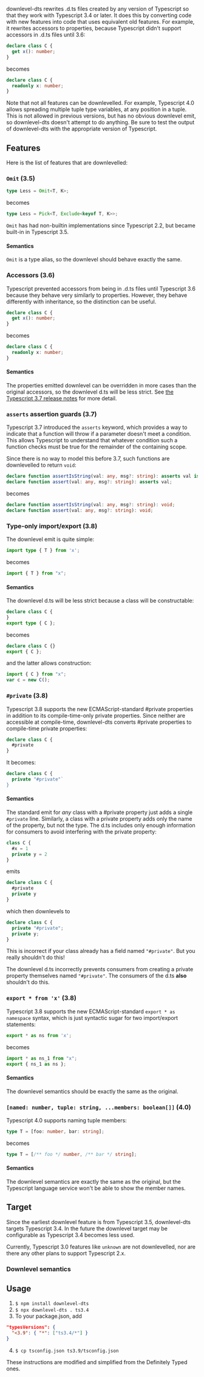 downlevel-dts rewrites .d.ts files created by any version of Typescript so
that they work with Typescript 3.4 or later. It does this by
converting code with new features into code that uses equivalent old
features. For example, it rewrites accessors to properties, because
Typescript didn't support accessors in .d.ts files until 3.6:

```ts
declare class C {
  get x(): number;
}
```

becomes

```ts
declare class C {
  readonly x: number;
}
```

Note that not all features can be downlevelled. For example,
Typescript 4.0 allows spreading multiple tuple type variables, at any
position in a tuple. This is not allowed in previous versions, but has
no obvious downlevel emit, so downlevel-dts doesn't attempt to do
anything. Be sure to test the output of downlevel-dts with the
appropriate version of Typescript.

## Features

Here is the list of features that are downlevelled:

### `Omit` (3.5)

```ts
type Less = Omit<T, K>;
```

becomes

```ts
type Less = Pick<T, Exclude<keyof T, K>>;
```

`Omit` has had non-builtin implementations since Typescript 2.2, but
became built-in in Typescript 3.5.

#### Semantics

`Omit` is a type alias, so the downlevel should behave exactly the same.

### Accessors (3.6)

Typescript prevented accessors from being in .d.ts files until
Typescript 3.6 because they behave very similarly to properties.
However, they behave differently with inheritance, so the distinction
can be useful.

```ts
declare class C {
  get x(): number;
}
```

becomes

```ts
declare class C {
  readonly x: number;
}
```

#### Semantics

The properties emitted downlevel can be overridden in more cases than
the original accessors, so the downlevel d.ts will be less strict. See
[the Typescript 3.7 release
notes](https://www.typescriptlang.org/docs/handbook/release-notes/typescript-3-7.html#the-usedefineforclassfields-flag-and-the-declare-property-modifier)
for more detail.

### `asserts` assertion guards (3.7)

Typescript 3.7 introduced the `asserts` keyword, which provides a way to indicate that a function will throw if a parameter doesn't meet a condition.
This allows Typescript to understand that whatever condition such a function checks must be true for the remainder of the containing scope.

Since there is no way to model this before 3.7, such functions are downlevelled to return `void`:

```ts
declare function assertIsString(val: any, msg?: string): asserts val is string;
declare function assert(val: any, msg?: string): asserts val;
```

becomes

```ts
declare function assertIsString(val: any, msg?: string): void;
declare function assert(val: any, msg?: string): void;
```

### Type-only import/export (3.8)

The downlevel emit is quite simple:

```ts
import type { T } from 'x';
```

becomes

```ts
import { T } from "x";
```

#### Semantics

The downlevel d.ts will be less strict because a class will be
constructable:

```ts
declare class C {
}
export type { C };
```

becomes

```ts
declare class C {}
export { C };
```

and the latter allows construction:

```ts
import { C } from "x";
var c = new C();
```

### `#private` (3.8)

Typescript 3.8 supports the new ECMAScript-standard #private properties in
addition to its compile-time-only private properties. Since neither
are accessible at compile-time, downlevel-dts converts #private
properties to compile-time private properties:

```ts
declare class C {
  #private
}
```

It becomes:

```ts
declare class C {
  private "#private"`
}
```

#### Semantics

The standard emit for _any_ class with a #private property just adds a
single `#private` line. Similarly, a class with a private property
adds only the name of the property, but not the type. The d.ts
includes only enough information for consumers to avoid interfering
with the private property:

```ts
class C {
  #x = 1
  private y = 2
}
```

emits

```ts
declare class C {
  #private
  private y
}
```

which then downlevels to

```ts
declare class C {
  private "#private";
  private y;
}
```

This is incorrect if your class already has a field named `"#private"`.
But you really shouldn't do this!

The downlevel d.ts incorrectly prevents consumers from creating a
private property themselves named `"#private"`. The consumers of the
d.ts **also** shouldn't do this.

### `export * from 'x'` (3.8)

Typescript 3.8 supports the new ECMAScript-standard `export * as namespace` syntax, which is just syntactic sugar for two import/export
statements:

```ts
export * as ns from 'x';
```

becomes

```ts
import * as ns_1 from "x";
export { ns_1 as ns };
```

#### Semantics

The downlevel semantics should be exactly the same as the original.

### `[named: number, tuple: string, ...members: boolean[]]` (4.0)

Typescript 4.0 supports naming tuple members:

```ts
type T = [foo: number, bar: string];
```

becomes

```ts
type T = [/** foo */ number, /** bar */ string];
```

#### Semantics

The downlevel semantics are exactly the same as the original, but
the Typescript language service won't be able to show the member names.

## Target

Since the earliest downlevel feature is from Typescript 3.5,
downlevel-dts targets Typescript 3.4. In the future the downlevel
target may be configurable as Typescript 3.4 becomes less used.

Currently, Typescript 3.0 features like `unknown` are not
downlevelled, nor are there any other plans to support Typescript 2.x.

### Downlevel semantics

## Usage

1. `$ npm install downlevel-dts`
2. `$ npx downlevel-dts . ts3.4`
3. To your package.json, add

```json
"typesVersions": {
  "<3.9": { "*": ["ts3.4/*"] }
}
```

4. `$ cp tsconfig.json ts3.9/tsconfig.json`

These instructions are modified and simplified from the Definitely Typed ones.
